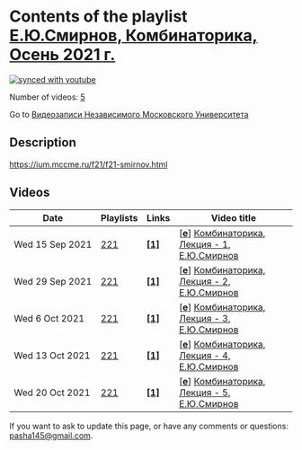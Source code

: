 # Contents of the playlist [Е.Ю.Смирнов, Комбинаторика, Осень 2021 г.](https://www.youtube.com/playlist?list=PLp9ABVh6_x4EneAmcDTYf__4wihelaX6a)

[![synced with youtube](https://img.shields.io/github/last-commit/mathphysschool/mathphysschool.github.io/autoupdate1?label=synced%20with%20youtube)](https://github.com/mathphysschool/mathphysschool.github.io/commits/autoupdate1)

Number of videos: [5](#videos)

Go to [Видеозаписи Независимого Московского Университета](../README.md)

## Description

<https://ium.mccme.ru/f21/f21-smirnov.html>

## Videos

|Date|Playlists|Links|Video title|
|---|---|---|---|
| Wed&nbsp;15&nbsp;Sep&nbsp;2021 | [221](../playlists/221 "Е.Ю.Смирнов, Комбинаторика, Осень 2021 г.") | [**[1]**](https://ium.mccme.ru/f21/f21-smirnov.html) | [[**e**](https://studio.youtube.com/video/N8Kc89oCtQg/edit "Edit")] [Комбинаторика, Лекция - 1, Е.Ю.Смирнов](https://www.youtube.com/watch?v=N8Kc89oCtQg&list=PLp9ABVh6_x4EneAmcDTYf__4wihelaX6a "https://ium.mccme.ru/f21/f21-smirnov.html") |
| Wed&nbsp;29&nbsp;Sep&nbsp;2021 | [221](../playlists/221 "Е.Ю.Смирнов, Комбинаторика, Осень 2021 г.") | [**[1]**](https://ium.mccme.ru/f21/f21-smirnov.html) | [[**e**](https://studio.youtube.com/video/OEBGNtHVJg4/edit "Edit")] [Комбинаторика, Лекция - 2, Е.Ю.Смирнов](https://www.youtube.com/watch?v=OEBGNtHVJg4&list=PLp9ABVh6_x4EneAmcDTYf__4wihelaX6a "https://ium.mccme.ru/f21/f21-smirnov.html") |
| Wed&nbsp;6&nbsp;Oct&nbsp;2021 | [221](../playlists/221 "Е.Ю.Смирнов, Комбинаторика, Осень 2021 г.") | [**[1]**](https://ium.mccme.ru/f21/f21-smirnov.html) | [[**e**](https://studio.youtube.com/video/wM8mqKqzzjQ/edit "Edit")] [Комбинаторика, Лекция - 3, Е.Ю.Смирнов](https://www.youtube.com/watch?v=wM8mqKqzzjQ&list=PLp9ABVh6_x4EneAmcDTYf__4wihelaX6a "https://ium.mccme.ru/f21/f21-smirnov.html") |
| Wed&nbsp;13&nbsp;Oct&nbsp;2021 | [221](../playlists/221 "Е.Ю.Смирнов, Комбинаторика, Осень 2021 г.") | [**[1]**](https://ium.mccme.ru/f21/f21-smirnov.html) | [[**e**](https://studio.youtube.com/video/tC0zqcZG5gA/edit "Edit")] [Комбинаторика, Лекция - 4, Е.Ю.Смирнов](https://www.youtube.com/watch?v=tC0zqcZG5gA&list=PLp9ABVh6_x4EneAmcDTYf__4wihelaX6a "https://ium.mccme.ru/f21/f21-smirnov.html") |
| Wed&nbsp;20&nbsp;Oct&nbsp;2021 | [221](../playlists/221 "Е.Ю.Смирнов, Комбинаторика, Осень 2021 г.") | [**[1]**](https://ium.mccme.ru/f21/f21-smirnov.html) | [[**e**](https://studio.youtube.com/video/qtUF60mZqzg/edit "Edit")] [Комбинаторика, Лекция - 5, Е.Ю.Смирнов](https://www.youtube.com/watch?v=qtUF60mZqzg&list=PLp9ABVh6_x4EneAmcDTYf__4wihelaX6a "https://ium.mccme.ru/f21/f21-smirnov.html") |


 If you want to ask to update this page, or have any comments or questions: <pasha145@gmail.com>.